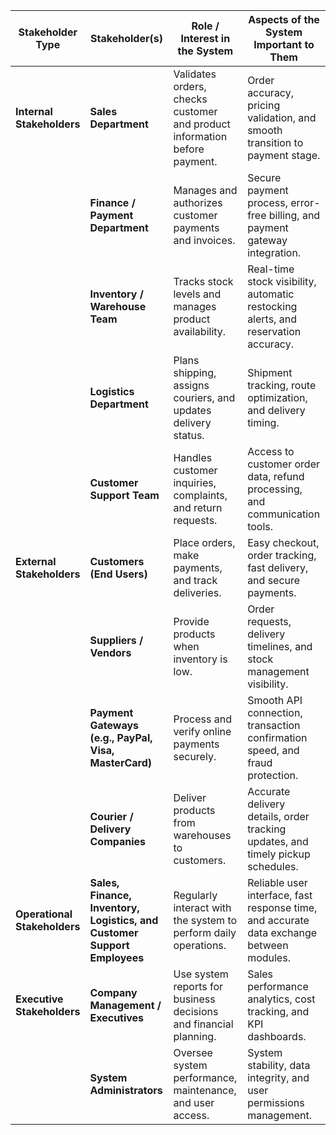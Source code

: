 
| **Stakeholder Type**         | **Stakeholder(s)**                                                       | **Role / Interest in the System**                                         | **Aspects of the System Important to Them**                                              |
| ---------------------------- | ------------------------------------------------------------------------ | ------------------------------------------------------------------------- | ---------------------------------------------------------------------------------------- |
| **Internal Stakeholders**    | **Sales Department**                                                     | Validates orders, checks customer and product information before payment. | Order accuracy, pricing validation, and smooth transition to payment stage.              |
|                              | **Finance / Payment Department**                                         | Manages and authorizes customer payments and invoices.                    | Secure payment process, error-free billing, and payment gateway integration.             |
|                              | **Inventory / Warehouse Team**                                           | Tracks stock levels and manages product availability.                     | Real-time stock visibility, automatic restocking alerts, and reservation accuracy.       |
|                              | **Logistics Department**                                                 | Plans shipping, assigns couriers, and updates delivery status.            | Shipment tracking, route optimization, and delivery timing.                              |
|                              | **Customer Support Team**                                                | Handles customer inquiries, complaints, and return requests.              | Access to customer order data, refund processing, and communication tools.               |
| **External Stakeholders**    | **Customers (End Users)**                                                | Place orders, make payments, and track deliveries.                        | Easy checkout, order tracking, fast delivery, and secure payments.                       |
|                              | **Suppliers / Vendors**                                                  | Provide products when inventory is low.                                   | Order requests, delivery timelines, and stock management visibility.                     |
|                              | **Payment Gateways (e.g., PayPal, Visa, MasterCard)**                    | Process and verify online payments securely.                              | Smooth API connection, transaction confirmation speed, and fraud protection.             |
|                              | **Courier / Delivery Companies**                                         | Deliver products from warehouses to customers.                            | Accurate delivery details, order tracking updates, and timely pickup schedules.          |
| **Operational Stakeholders** | **Sales, Finance, Inventory, Logistics, and Customer Support Employees** | Regularly interact with the system to perform daily operations.           | Reliable user interface, fast response time, and accurate data exchange between modules. |
| **Executive Stakeholders**   | **Company Management / Executives**                                      | Use system reports for business decisions and financial planning.         | Sales performance analytics, cost tracking, and KPI dashboards.                          |
|                              | **System Administrators**                                                | Oversee system performance, maintenance, and user access.                 | System stability, data integrity, and user permissions management.                       |




